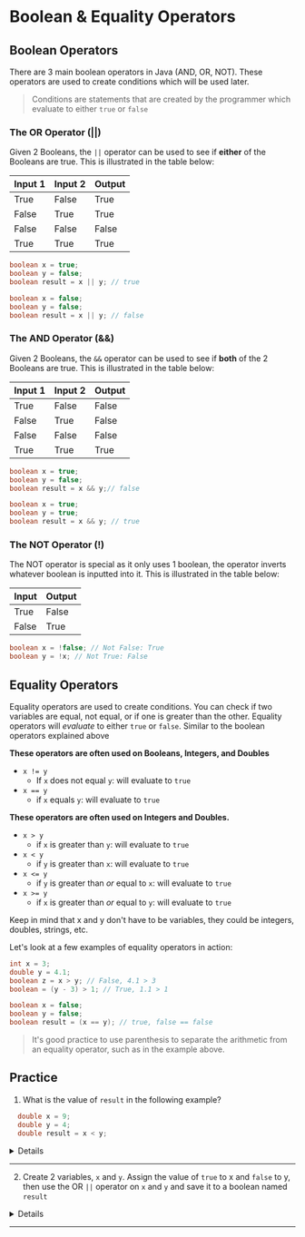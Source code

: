 # Boolean & Equality Operators

## Boolean Operators

There are 3 main boolean operators in Java (AND, OR, NOT). These operators are used to create conditions which will be used later.

> Conditions are statements that are created by the programmer which evaluate to either `true` or `false`

### The OR Operator (||)

Given 2 Booleans, the `||` operator can be used to see if **either** of the Booleans are true. This is illustrated in the table below:

| Input 1 | Input 2 | Output |
| ------- | ------- | ------ |
| True    | False   | True   |
| False   | True    | True   |
| False   | False   | False  |
| True    | True    | True   |

```java
boolean x = true;
boolean y = false;
boolean result = x || y; // true
```

```java
boolean x = false;
boolean y = false;
boolean result = x || y; // false
```

### The AND Operator (&&)

Given 2 Booleans, the `&&` operator can be used to see if **both** of the 2 Booleans are true. This is illustrated in the table below:

| Input 1 | Input 2 | Output |
| ------- | ------- | ------ |
| True    | False   | False  |
| False   | True    | False  |
| False   | False   | False  |
| True    | True    | True   |

```java
boolean x = true;
boolean y = false;
boolean result = x && y;// false
```

```java
boolean x = true;
boolean y = true;
boolean result = x && y; // true
```

### The NOT Operator (!)

The NOT operator is special as it only uses 1 boolean, the operator inverts whatever boolean is inputted into it. This is illustrated in the table below:

| Input | Output |
| ----- | ------ |
| True  | False  |
| False | True   |

```java
boolean x = !false; // Not False: True
boolean y = !x; // Not True: False
```

## Equality Operators

Equality operators are used to create conditions. You can check if two variables are equal, not equal, or if one is greater than the other. Equality operators will *evaluate* to either `true` or `false`. Similar to the boolean operators explained above

**These operators are often used on Booleans, Integers, and Doubles**

- `x != y`
  - If `x` does not equal `y`: will evaluate to `true`
- `x == y`
  - if `x` equals `y`: will evaluate to `true`

**These operators are often used on Integers and Doubles.**

- `x > y`
  - if `x` is greater than `y`: will evaluate to `true`
- `x < y`
  - if `y` is greater than `x`: will evaluate to `true`
- `x <= y`
  - if `y` is greater than *or* equal to `x`: will evaluate to `true`
- `x >= y`
  - if `x` is greater than *or* equal to `y`: will evaluate to `true`

Keep in mind that x and y don't have to be variables, they could be integers, doubles, strings, etc.

Let's look at a few examples of equality operators in action:

```java
int x = 3;
double y = 4.1;
boolean z = x > y; // False, 4.1 > 3
boolean = (y - 3) > 1; // True, 1.1 > 1 
```

```java
boolean x = false;
boolean y = false;
boolean result = (x == y); // true, false == false
```

> It's good practice to use parenthesis to separate the arithmetic from an equality operator, such as in the example above.

## Practice

1. What is the value of `result` in the following example?

```java
  double x = 9;
  double y = 4;
  double result = x < y;
```

<details>

`x` has a value of 9 and `y` has a value of 4. We then see if x is less than (\<) y and save the value to `result`. **Since 9 is less than 4, result has a value of** `false`.

</details>

______________________________________________________________________

2. Create 2 variables, `x` and `y`. Assign the value of `true` to x and `false` to y, then use the OR `||` operator on `x` and `y` and save it to a boolean named `result`

<details>

```java
boolean x = true;
boolean y = false;

boolean result = x || y;
```

</details>

______________________________________________________________________
